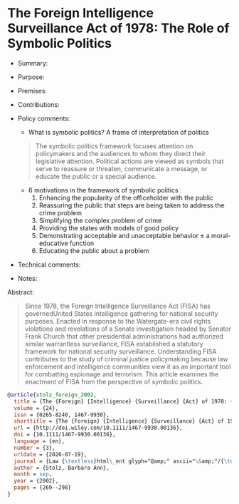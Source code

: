 # The Foreign Intelligence Surveillance Act of 1978: The Role of Symbolic Politics

- Summary:
- Purpose:
- Premises:
- Contributions:
- Policy comments:
  - What is symbolic politics? A frame of interpretation of politics

  >The symbolic politics framework focuses attention on policymakers and the audiences to whom they direct their
  legislative attention. Political actions are viewed as symbols that serve to reassure or threaten, communicate a
  message, or educate the public or a special audience.

  - 6 motivations in the framework of symbolic politics
    1. Enhancing the popularity of the officeholder with the public
    2. Reassuring the public that steps are being taken to address the crime problem
    3. Simplifying the complex problem of crime
    4. Providing the states with models of good policy
    5. Demonstrating acceptable and unacceptable behavior ± a moral-educative function
    6. Educating the public about a problem

- Technical comments:
- Notes:

Abstract:

>Since 1978, the Foreign Intelligence Surveillance Act (FISA) has governedUnited States intelligence gathering for
national security purposes. Enacted in response to the Watergate-era civil rights violations and revelations of a Senate
investigation headed by Senator Frank Church that other presidential administrations had authorized similar warrantless
surveillance, FISA established a statutory framework for national security surveillance. Understanding FISA contributes
to the study of criminal justice policymaking because law enforcement and intelligence communities view it as an
important tool for combatting espionage and terrorism. This article examines the enactment of FISA from the perspective
of symbolic politics.

```bib
@article{stolz_foreign_2002,
  title = {The {Foreign} {Intelligence} {Surveillance} {Act} of 1978: {The} {Role} of {Symbolic} {Politics}},
  volume = {24},
  issn = {0265-8240, 1467-9930},
  shorttitle = {The {Foreign} {Intelligence} {Surveillance} {Act} of 1978},
  url = {http://doi.wiley.com/10.1111/1467-9930.00136},
  doi = {10.1111/1467-9930.00136},
  language = {en},
  number = {3},
  urldate = {2020-07-19},
  journal = {Law {\textless}html\_ent glyph="@amp;" ascii="\&amp;"/{\textgreater} Policy},
  author = {Stolz, Barbara Ann},
  month = sep,
  year = {2002},
  pages = {269--298}
}
```
